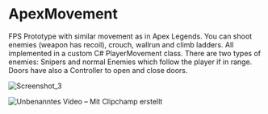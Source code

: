 # ApexMovement
FPS Prototype with similar movement as in Apex Legends. You can shoot enemies (weapon has recoil), crouch, wallrun and climb ladders. All implemented in a custom C# PlayerMovement class.
There are two types of enemies: Snipers and normal Enemies which follow the player if in range. Doors have also a Controller to open and close doors.

![Screenshot_3](https://github.com/eXPressoHD/ApexMovement/assets/14182407/df82368c-db07-4cd3-8907-8dba2baca886)

![Unbenanntes Video – Mit Clipchamp erstellt](https://github.com/eXPressoHD/ApexMovement/assets/14182407/c5ff438a-cb99-41de-b6d4-76d56ac99af9)

